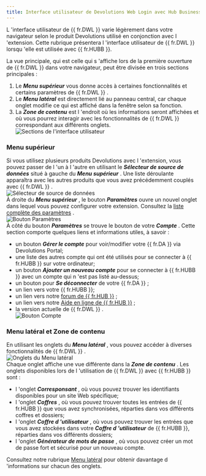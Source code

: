 ```yaml
---
title: Interface utilisateur de Devolutions Web Login avec Hub Business
---
```

L 'interface utilisateur de {{ fr.DWL }} varie légèrement dans votre navigateur selon le produit Devolutions utilisé en conjonction avec l 'extension. Cette rubrique présentera l 'interface utilisateur de {{ fr.DWL }} lorsqu 'elle est utilisée avec {{ fr.HUBB }}.  

La vue principale, qui est celle qui s 'affiche lors de la première ouverture de {{ fr.DWL }} dans votre navigateur, peut être divisée en trois sections principales :  

1. Le ***Menu supérieur*** vous donne accès à certaines fonctionnalités et certains paramètres de {{ fr.DWL }} . 
1. Le ***Menu latéral*** est directement lié au panneau central, car chaque onglet modifie ce qui est affiché dans la fenêtre selon sa fonction. 
1. La ***Zone de contenu*** est l 'endroit où les informations seront affichées et où vous pourrez interagir avec les fonctionnalités de {{ fr.DWL }} correspondant aux différents onglets.  
![Sections de l'interface utilisateur](https://webdevolutions.azureedge.net/docs/fr/hub/Hub2064.png)  

### Menu supérieur 

Si vous utilisez plusieurs produits Devolutions avec l 'extension, vous pouvez passer de l 'un à l 'autre en utilisant le ***Sélecteur de source de données*** situé à gauche du ***Menu supérieur*** . Une liste déroulante apparaîtra avec les autres produits que vous avez précédemment couplés avec {{ fr.DWL }} .  
![Sélecteur de source de données](https://webdevolutions.azureedge.net/docs/fr/hub/Hub2067.png)  
À droite du ***Menu supérieur*** , le bouton ***Paramètres*** ouvre un nouvel onglet dans lequel vous pouvez configurer votre extension. Consultez la [liste complète des paramètres](/fr/hub/dwl/settings/) .  
![Bouton Paramètres](https://webdevolutions.azureedge.net/docs/fr/hub/Hub2068.png)  
À côté du bouton ***Paramètres*** se trouve le bouton de votre ***Compte*** . Cette section comporte quelques liens et informations utiles, à savoir :  

* un bouton ***Gérer le compte*** pour voir/modifier votre {{ fr.DA }} via Devolutions Portal; 
* une liste des autres compte qui ont été utilisés pour se connecter à {{ fr.HUBB }} sur votre ordinateur; 
* un bouton ***Ajouter un nouveau compte*** pour se connecter à {{ fr.HUBB }} avec un compte qui n 'est pas listé au-dessus; 
* un bouton pour ***Se déconnecter*** de votre {{ fr.DA }} ; 
* un lien vers votre {{ fr.HUBB }}; 
* un lien vers notre [forum de {{ fr.HUB }}](https://forum.devolutions.net/product/password-hub) ; 
* un lien vers notre [Aide en ligne de {{ fr.HUB }}](/fr/hub/overview/what-is-hub/) ; 
* la version actuelle de {{ fr.DWL }} .  
![Bouton Compte](https://webdevolutions.azureedge.net/docs/fr/hub/Hub2070.png)  

### Menu latéral et Zone de contenu 

En utilisant les onglets du ***Menu latéral*** , vous pouvez accéder à diverses fonctionnalités de {{ fr.DWL }} .  
![Onglets du Menu latéral](https://webdevolutions.azureedge.net/docs/fr/hub/Hub2073.png)  
Chaque onglet affiche une vue différente dans la ***Zone de contenu*** . Les onglets disponibles lors de l 'utilisation de {{ fr.DWL }} avec {{ fr.HUBB }} sont :  

* l 'onglet ***Corresponsant*** , où vous pouvez trouver les identifiants disponibles pour un site Web spécifique; 
* l 'onglet ***Coffres*** , où vous pouvez trouver toutes les entrées de {{ fr.HUBB }} que vous avez synchronisées, réparties dans vos différents coffres et dossiers; 
* l 'onglet ***Coffre d 'utilisateur*** , où vous pouvez trouver les entrées que vous avez stockées dans votre ***Coffre d 'utilisateur*** de {{ fr.HUBB }}, réparties dans vos différents dossiers; 
* l 'onglet ***Générateur de mots de passe*** , où vous pouvez créer un mot de passe fort et sécurisé pour un nouveau compte.  

Consultez notre rubrique [Menu latéral](/fr/hub/dwl/devolutions-web-login-user-interface/dwl-user-interface-hub-business/side-menu/) pour obtenir davantage d 'informations sur chacun des onglets. 



